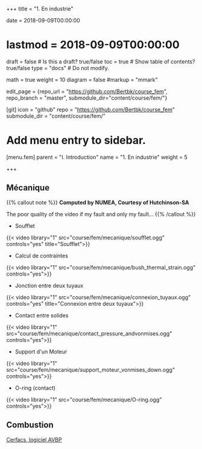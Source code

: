 +++
title = "1. En industrie"

date = 2018-09-09T00:00:00
# lastmod = 2018-09-09T00:00:00

draft = false  # Is this a draft? true/false
toc = true  # Show table of contents? true/false
type = "docs"  # Do not modify.

math = true
weight = 10
diagram = false
#markup = "mmark"

edit_page = {repo_url = "https://github.com/Bertbk/course_fem", repo_branch = "master", submodule_dir="content/course/fem/"}

[git]
  icon = "github"
  repo = "https://github.com/Bertbk/course_fem"
  submodule_dir = "content/course/fem/"


# Add menu entry to sidebar.
[menu.fem]
  parent = "I. Introduction"
  name = "1. En industrie"
  weight = 5

+++

## Mécanique


{{% callout note %}}
**Computed by NUMEA, Courtesy of Hutchinson-SA**

The poor quality of the video if my fault and only my fault...
{{% /callout %}}


- Soufflet

{{< video library="1" src="course/fem/mecanique/soufflet.ogg" controls="yes" title="Soufflet">}}

- Calcul de contraintes

{{< video library="1" src="course/fem/mecanique/bush_thermal_strain.ogg" controls="yes">}}

- Jonction entre deux tuyaux

{{< video library="1" src="course/fem/mecanique/connexion_tuyaux.ogg" controls="yes" title="Connexion entre deux tuyaux">}}

- Contact entre solides

{{< video library="1" src="course/fem/mecanique/contact_pressure_andvonmises.ogg" controls="yes">}}

- Support d'un Moteur

{{< video library="1" src="course/fem/mecanique/support_moteur_vonmises_down.ogg" controls="yes">}}

- O-ring (contact)

{{< video library="1" src="course/fem/mecanique/O-ring.ogg" controls="yes">}}

## Combustion 

[Cerfacs, logiciel AVBP](https://www.cerfacs.fr/avbp7x/movie.php)

